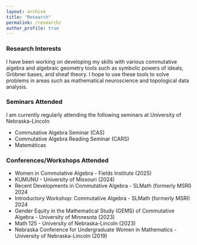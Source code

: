 ```yaml
---
layout: archive
title: "Research"
permalink: /research/
author_profile: true
---
```


### Research Interests
I have been working on developing my skills with various commutative algebra and algebraic geometry tools such as symbolic powers of ideals, Gröbner bases, and sheaf theory. I hope to use these tools to solve problems in areas such as mathematical neuroscience and topological data analysis.

### Seminars Attended
I am currently regularly attending the following seminars at University of Nebraska-Lincoln
  * Commutative Algebra Seminar (CAS)
  * Commutative Algebra Reading Seminar (CARS)
  * Matemáticas

### Conferences/Workshops Attended
  * Women in Commutative Algebra - Fields Institute (2025)
  * KUMUNU - University of Missouri (2024)
  * Recent Developments in Commutative Algebra - SLMath (formerly MSRI) 2024
  * Introductory Workshop: Commutative Algebra - SLMath (formerly MSRI) 2024
  * Gender Equity in the Mathematical Study (GEMS) of Commutative Algebra - University of Minnesota (2023)
  * Math 125 - University of Nebraska-Lincoln (2023)
  * Nebraska Conference for Undergraduate Women in Mathematics - University of Nebraska-Lincoln (2019)
